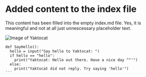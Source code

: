# Added content to the index file
This content has been filled into the empty index.md file. Yes, it is meaningful and not at all just unnescessary placeholder text.

![Image of Yaktocat](https://octodex.github.com/images/yaktocat.png)

```
def SayHello():
  hello = input("Say hello to Yaktocat: ")
  if hello == "hello":
    print("Yaktocat: Hello out there. Have a nice day ^^'")
  else:
    print("Yaktocat did not reply. Try saying 'hello'")
´´´
